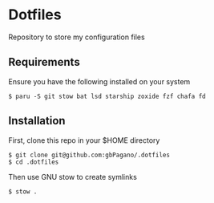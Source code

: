 # Dotfiles

Repository to store my configuration files

## Requirements

Ensure you have the following installed on your system
```
$ paru -S git stow bat lsd starship zoxide fzf chafa fd
```

## Installation

First, clone this repo in your $HOME directory
```
$ git clone git@github.com:gbPagano/.dotfiles
$ cd .dotfiles
```
Then use GNU stow to create symlinks
```
$ stow .
```